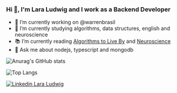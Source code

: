 ### Hi 👋, I'm Lara Ludwig and I work as a Backend Developer

- 🔭 I’m currently working on @warrenbrasil
- 🌱 I’m currently studying algorithms, data structures, english and neuroscience
- :books: I’m currently reading [Algorithms to Live By](https://www.amazon.com/Algorithms-Live-Computer-Science-Decisions/dp/1627790365) and [Neuroscience](https://www.amazon.com.br/Neuroscience-Exploring-Mark-Bear-PhD/dp/0781778174)
- 💬 Ask me about nodejs, typescript and mongodb

![Anurag's GitHub stats](https://github-readme-stats.vercel.app/api?username=laraludwig18&count_private=true&show_icons=true&theme=dracula)

![Top Langs](https://github-readme-stats.vercel.app/api/top-langs/?username=laraludwig18&layout=compact&theme=dracula)

[![Linkedin Lara Ludwig](https://img.shields.io/badge/-Lara%20Ludwig%20-blue?style=flat-square&logo=Linkedin&logoColor=white&link=https://www.linkedin.com/in/lara-ludwig/)](https://www.linkedin.com/in/lara-ludwig/)

